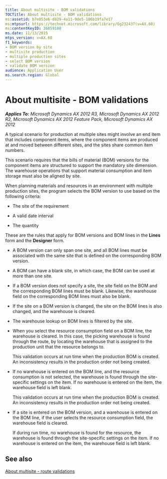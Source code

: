 ```yaml
---
title: About multisite - BOM validations
TOCTitle: About multisite - BOM validations
ms:assetid: b7e053e6-d829-4a11-9de5-186b19fa7e17
ms:mtpsurl: https://technet.microsoft.com/library/Gg232437(v=AX.60)
ms:contentKeyID: 36059108
ms.date: 11/13/2015
mtps_version: v=AX.60
f1_keywords:
- BOM version by site
- multisite production
- multiple production sites
- select BOM version
- validate BOM version
audience: Application User
ms.search.region: Global
---
```


# About multisite - BOM validations 


_**Applies To:** Microsoft Dynamics AX 2012 R3, Microsoft Dynamics AX 2012 R2, Microsoft Dynamics AX 2012 Feature Pack, Microsoft Dynamics AX 2012_

A typical scenario for production at multiple sites might involve an end item that includes component items, where the component items are produced at and moved between different sites, and the sites share common item numbers.

This scenario requires that the bills of material (BOM) versions for the component items are structured to support the mandatory site dimension. The warehouse operations that support material consumption and item storage must also be aligned by site.

When planning materials and resources in an environment with multiple production sites, the program selects the BOM version to use based on the following criteria:

  - The site of the requirement

  - A valid date interval

  - The quantity

These are the rules that apply for BOM versions and BOM lines in the **Lines** form and the **Designer** form.

  - A BOM version can only span one site, and all BOM lines must be associated with the same site that is defined on the corresponding BOM version.

  - A BOM can have a blank site, in which case, the BOM can be used at more than one site.

  - If a BOM version does not specify a site, the site field on the BOM and the corresponding BOM lines must be blank. Likewise, the warehouse field on the corresponding BOM lines must also be blank.

  - If the site on a BOM version is changed, the site on the BOM lines is also changed, and the warehouse is cleared.

  - The warehouse lookup on BOM lines is filtered by the site.

  - When you select the resource consumption field on a BOM line, the warehouse is cleared. In this case, the picking warehouse is found through the route, by locating the warehouse that is assigned to the production unit that the resource belongs to.
    
    This validation occurs at run time when the production BOM is created. An inconsistency results in the production order not being created.

  - If no warehouse is entered on the BOM line, and the resource consumption is not selected, the warehouse is found through the site-specific settings on the item. If no warehouse is entered on the item, the warehouse field is left blank.
    
    This validation occurs at run time when the production BOM is created. An inconsistency results in the production order not being created.

  - If a site is entered on the BOM version, and a warehouse is entered on the BOM line, if the user selects the resource consumption field, the warehouse field is cleared.
    
    If during run time, no warehouse is found for the resource, the warehouse is found through the site-specific settings on the item. If no warehouse is entered on the item, the warehouse field is left blank.

## See also

[About multisite - route validations](about-multisite-route-validations.md)

  



